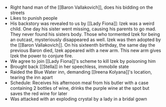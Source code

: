 - Right hand man of the [[Baron Vallakovich]], does his bidding on the streets
- Likes to punish people
- His backstory was revealed to us by [[Lady Fiona]]:
	Izek was a weird child. One day his sister went missing, causing his parents to go mad. They never found his sisters body. Those who tormented Izek for being an outcast, mysteriously disappeared as well. Izek was then adopted by the [[Baron Vallakovich]]. On his sixteenth birthday, the same day the previous Baron died, Izek appeared with a new arm. This new arm gives Izek the power to conjure fire.
- We agree to join [[Lady Fiona]]'s scheme to kill Izek by poisoning him
- Brought back [[Stella]] in her speechless, immobile state
- Raided the Blue Water inn, demanding [[Ireena Kolyana]]'s location, tearing the inn apart
- Schedule: 
	Receives his afternoon meal from his butler with a case containing 2 bottles of wine, drinks the purple wine at the spot but saves the red wine for later
- Was attacked with an exploding crystal by a lady in a bridal gown